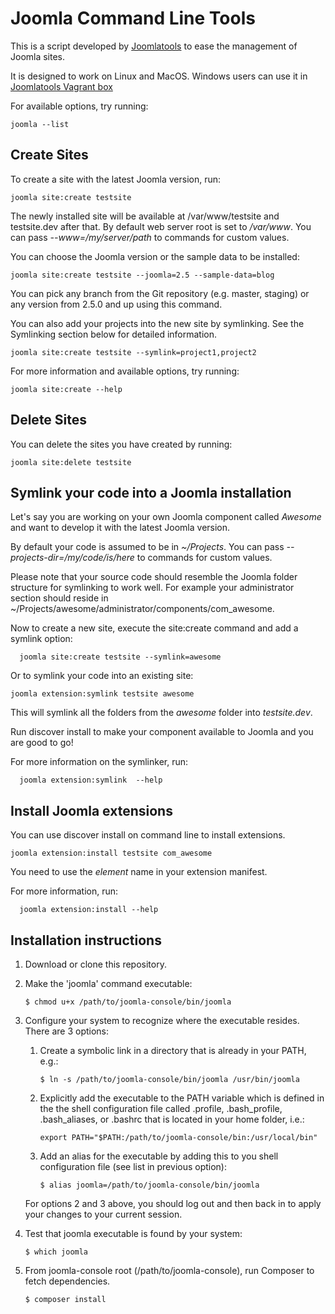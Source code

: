 Joomla Command Line Tools
=========================

This is a script developed by [Joomlatools](http://joomlatools.com) to ease the management of Joomla sites.

It is designed to work on Linux and MacOS. Windows users can use it in [Joomlatools Vagrant box](https://github.com/joomlatools/joomla-vagrant)

For available options, try running:

    joomla --list

Create Sites
------------

To create a site with the latest Joomla version, run:

    joomla site:create testsite

The newly installed site will be available at /var/www/testsite and testsite.dev after that.
By default web server root is set to _/var/www_. You can pass _--www=/my/server/path_ to commands for custom values.

You can choose the Joomla version or the sample data to be installed:

    joomla site:create testsite --joomla=2.5 --sample-data=blog

You can pick any branch from the Git repository (e.g. master, staging) or any version from 2.5.0 and up using this command.

You can also add your projects into the new site by symlinking. See the Symlinking section below for detailed information.

    joomla site:create testsite --symlink=project1,project2

For more information and available options, try running:

    joomla site:create --help

Delete Sites
------------

You can delete the sites you have created by running:

    joomla site:delete testsite

Symlink your code into a Joomla installation
--------------------------------------------

Let's say you are working on your own Joomla component called _Awesome_ and want to develop it with the latest Joomla version.

By default your code is assumed to be in _~/Projects_. You can pass _--projects-dir=/my/code/is/here_ to commands for custom values.

Please note that your source code should resemble the Joomla folder structure for symlinking to work well. For example your administrator section should reside in ~/Projects/awesome/administrator/components/com_awesome.

Now to create a new site, execute the site:create command and add a symlink option:

	  joomla site:create testsite --symlink=awesome

Or to symlink your code into an existing site:

    joomla extension:symlink testsite awesome

This will symlink all the folders from the _awesome_ folder into _testsite.dev_.

Run discover install to make your component available to Joomla and you are good to go!

For more information on the symlinker, run:

	  joomla extension:symlink  --help

Install Joomla extensions
------------------
You can use discover install on command line to install extensions.

    joomla extension:install testsite com_awesome

You need to use the _element_ name in your extension manifest.

For more information, run:

	  joomla extension:install --help

Installation instructions
-------------------------
1. Download or clone this repository.

1. Make the 'joomla' command executable:

    `$ chmod u+x /path/to/joomla-console/bin/joomla`

1. Configure your system to recognize where the executable resides. There are 3 options:
    1. Create a symbolic link in a directory that is already in your PATH, e.g.:

        `$ ln -s /path/to/joomla-console/bin/joomla /usr/bin/joomla`

    1. Explicitly add the executable to the PATH variable which is defined in the the shell configuration file called .profile, .bash_profile, .bash_aliases, or .bashrc that is located in your home folder, i.e.:

        `export PATH="$PATH:/path/to/joomla-console/bin:/usr/local/bin"`

    1. Add an alias for the executable by adding this to you shell configuration file (see list in previous option):

        `$ alias joomla=/path/to/joomla-console/bin/joomla`

    For options 2 and 3 above, you should log out and then back in to apply your changes to your current session.

1. Test that joomla executable is found by your system:

    `$ which joomla`

1. From joomla-console root (/path/to/joomla-console), run Composer to fetch dependencies.

    `$ composer install`

